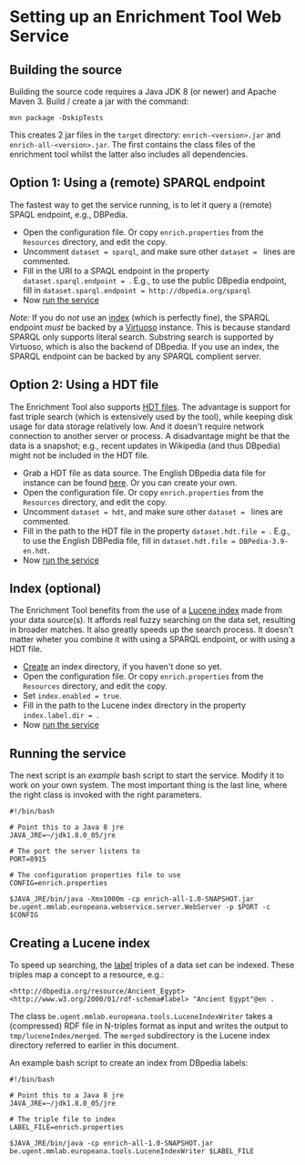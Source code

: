 # Setting up an Enrichment Tool Web Service

## Building the source

Building the source code requires a Java JDK 8 (or newer) and Apache Maven 3.
Build / create a jar with the command:

    mvn package -DskipTests
   
This creates 2 jar files in the `target` directory: `enrich-<version>.jar` and `enrich-all-<version>.jar`. The first
contains the class files of the enrichment tool whilst the latter also includes all dependencies.

## Option 1: Using a (remote) SPARQL endpoint

The fastest way to get the service running, is to let it query a (remote) SPAQL endpoint, e.g., DBPedia.
 
* Open the configuration file. Or copy `enrich.properties` from the `Resources` directory, and edit the copy.
* Uncomment `dataset = sparql`, and make sure other `dataset = ` lines are commented.
* Fill in the URI to a SPAQL endpoint in the property `dataset.sparql.endpoint = `. E.g., to use the public DBpedia
endpoint, fill in `dataset.sparql.endpoint = http://dbpedia.org/sparql`
* Now [run the service](#run)

*Note:* If you do *not* use an [index](#index) (which is perfectly fine), the SPARQL endpoint *must* be backed by a
[Virtuoso](http://virtuoso.openlinksw.com/) instance. This is because standard SPARQL only supports literal search.
Substring search is supported by Virtuoso, which is also the backend of DBpedia. If you use an index, the SPARQL
endpoint can be backed by any SPARQL complient server.

## Option 2: Using a HDT file

The Enrichment Tool also supports [HDT files](http://www.rdfhdt.org/). The advantage is support for fast triple search
(which is extensively used by the tool), while keeping disk usage for data storage relatively low. And it doesn't 
require network connection to another server or process. A disadvantage might be that the data is a snapshot; e.g.,
recent updates in Wikipedia (and thus DBpedia) might not be included in the HDT file.

* Grab a HDT file as data source. The English DBpedia data file for instance can be found 
[here](http://www.rdfhdt.org/datasets/).
Or you can create your own.
* Open the configuration file. Or copy `enrich.properties` from the `Resources` directory, and edit the copy.
* Uncomment `dataset = hdt`, and make sure other `dataset = ` lines are commented.
* Fill in the path to the HDT file in the property `dataset.hdt.file = `. E.g., to use the English DBPedia file, fill in
`dataset.hdt.file = DBPedia-3.9-en.hdt`.
* Now [run the service](#run)

## Index (optional)<a name="index"/>

The Enrichment Tool benefits from the use of a [Lucene index](http://lucene.apache.org/) made from your data source(s). 
It affords real fuzzy searching on the data set, resulting in broader matches. It also greatly speeds up the search
process. It doesn't matter wheter you combine it with using a SPARQL endpoint, or with using a HDT file.

* [Create](#lucene) an index directory, if you haven't done so yet.
* Open the configuration file. Or copy `enrich.properties` from the `Resources` directory, and edit the copy.
* Set `index.enabled = true`.
* Fill in the path to the Lucene index directory in the property `index.label.dir = `.
* Now [run the service](#run)

## Running the service <a name="run"/>

The next script is an *example* bash script to start the service. Modify it to work on your own system. The most 
important thing is the last line, where the right class is invoked with the right parameters.

    #!/bin/bash

    # Point this to a Java 8 jre
    JAVA_JRE=~/jdk1.8.0_05/jre

    # The port the server listens to
    PORT=8915

    # The configuration properties file to use
    CONFIG=enrich.properties

    $JAVA_JRE/bin/java -Xmx1000m -cp enrich-all-1.0-SNAPSHOT.jar be.ugent.mmlab.europeana.webservice.server.WebServer -p $PORT -c $CONFIG
    
## Creating a Lucene index <a name="lucene"/>

To speed up searching, the [label](http://www.w3.org/2000/01/rdf-schema#label) triples of a data set can be indexed.
These triples map a concept to a resource, e.g.:

    <http://dbpedia.org/resource/Ancient_Egypt> <http://www.w3.org/2000/01/rdf-schema#label> "Ancient Egypt"@en .

The class `be.ugent.mmlab.europeana.tools.LuceneIndexWriter` takes a (compressed) RDF file in N-triples format as input
and writes the output to `tmp/luceneIndex/merged`. The `merged` subdirectory is the Lucene index directory referred to
earlier in this document.

An example bash script to create an index from DBpedia labels:

    #!/bin/bash

    # Point this to a Java 8 jre
    JAVA_JRE=~/jdk1.8.0_05/jre
    
    # The triple file to index
    LABEL_FILE=enrich.properties

    $JAVA_JRE/bin/java -cp enrich-all-1.0-SNAPSHOT.jar be.ugent.mmlab.europeana.tools.LuceneIndexWriter $LABEL_FILE
